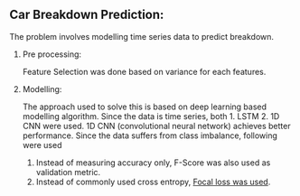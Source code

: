 ## Car Breakdown Prediction:

The problem involves modelling time series data to predict breakdown.

1. Pre processing:
 
    Feature Selection was done based on variance for each features. 

2. Modelling:

    The approach used to solve this is based on deep learning based modelling algorithm. Since the data is time series, both 1. LSTM 2. 1D CNN were used.
1D CNN (convolutional neural network) achieves better performance.
    Since the data suffers from class imbalance, following were used
    1. Instead of measuring accuracy only, F-Score was also used as validation metric. 
    2. Instead of commonly used cross entropy, [Focal loss was used][1].
 
[1]: https://arxiv.org/pdf/1708.02002.pdf    
 